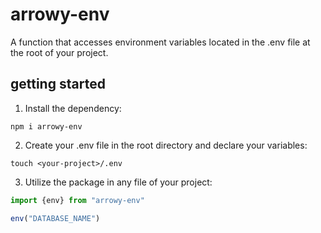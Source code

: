 # arrowy-env 

A function that accesses environment variables located in the .env file at the root of your project.

## getting started

1. Install the dependency:
```shell
npm i arrowy-env
```

2. Create your .env file in the root directory and declare your variables:
```shell
touch <your-project>/.env
```

3. Utilize the package in any file of your project:
```js
import {env} from "arrowy-env"

env("DATABASE_NAME")

```